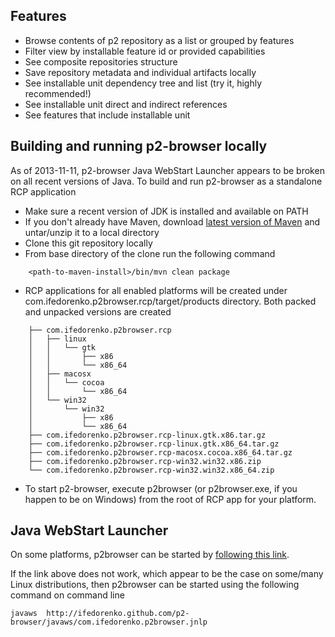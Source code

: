 ## Features

* Browse contents of p2 repository as a list or grouped by features
* Filter view by installable feature id or provided capabilities
* See composite repositories structure
* Save repository metadata and individual artifacts locally
* See installable unit dependency tree and list (try it, highly recommended!)
* See installable unit direct and indirect references
* See features that include installable unit

## Building and running p2-browser locally

As of 2013-11-11, p2-browser Java WebStart Launcher appears to be broken on all recent versions of Java. To build and 
run p2-browser as a standalone RCP application

* Make sure a recent version of JDK is installed and available on PATH
* If you don't already have Maven, download [latest version of Maven](http://maven.apache.org/download.cgi) and
  untar/unzip it to a local directory
* Clone this git repository locally
* From base directory of the clone run the following command

```
    <path-to-maven-install>/bin/mvn clean package
```

* RCP applications for all enabled platforms will be created under com.ifedorenko.p2browser.rcp/target/products directory.
  Both packed and unpacked versions are created

```
    ├── com.ifedorenko.p2browser.rcp
    │   ├── linux
    │   │   └── gtk
    │   │       ├── x86
    │   │       └── x86_64
    │   ├── macosx
    │   │   └── cocoa
    │   │       └── x86_64
    │   └── win32
    │       └── win32
    │           ├── x86
    │           └── x86_64
    ├── com.ifedorenko.p2browser.rcp-linux.gtk.x86.tar.gz
    ├── com.ifedorenko.p2browser.rcp-linux.gtk.x86_64.tar.gz
    ├── com.ifedorenko.p2browser.rcp-macosx.cocoa.x86_64.tar.gz
    ├── com.ifedorenko.p2browser.rcp-win32.win32.x86.zip
    └── com.ifedorenko.p2browser.rcp-win32.win32.x86_64.zip
```

* To start p2-browser, execute p2browser (or p2browser.exe, if you happen to be on Windows) from the root of RCP app
  for your platform.

## Java WebStart Launcher

On some platforms, p2browser can be started by [following this link](http://ifedorenko.github.com/p2-browser/javaws/com.ifedorenko.p2browser.jnlp).

If the link above does not work, which appear to be the case on some/many Linux distributions, then
p2browser can be started using the following command on command line

    javaws  http://ifedorenko.github.com/p2-browser/javaws/com.ifedorenko.p2browser.jnlp

